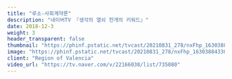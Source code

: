 ```yaml
---
title: "루소-사회계약론"
description: "네이버TV 『생각의 열쇠 천개의 키워드』"
date: 2018-12-3
weight: 3
header_transparent: false
thumbnail: "https://phinf.pstatic.net/tvcast/20210831_278/nxFhp_1630388433081RFpac_JPEG/1630388275975.jpg"
image: "https://phinf.pstatic.net/tvcast/20210831_278/nxFhp_1630388433081RFpac_JPEG/1630388275975.jpg"
client: "Region of Valencia"
video_url: "https://tv.naver.com/v/22166038/list/735080"
---
```

